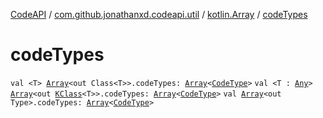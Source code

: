 [CodeAPI](../../index.md) / [com.github.jonathanxd.codeapi.util](../index.md) / [kotlin.Array](index.md) / [codeTypes](.)

# codeTypes

`val <T> `[`Array`](https://kotlinlang.org/api/latest/jvm/stdlib/kotlin/-array/index.html)`<out Class<T>>.codeTypes: `[`Array`](https://kotlinlang.org/api/latest/jvm/stdlib/kotlin/-array/index.html)`<`[`CodeType`](../../com.github.jonathanxd.codeapi.type/-code-type/index.md)`>`
`val <T : `[`Any`](https://kotlinlang.org/api/latest/jvm/stdlib/kotlin/-any/index.html)`> `[`Array`](https://kotlinlang.org/api/latest/jvm/stdlib/kotlin/-array/index.html)`<out `[`KClass`](https://kotlinlang.org/api/latest/jvm/stdlib/kotlin.reflect/-k-class/index.html)`<T>>.codeTypes: `[`Array`](https://kotlinlang.org/api/latest/jvm/stdlib/kotlin/-array/index.html)`<`[`CodeType`](../../com.github.jonathanxd.codeapi.type/-code-type/index.md)`>`
`val `[`Array`](https://kotlinlang.org/api/latest/jvm/stdlib/kotlin/-array/index.html)`<out Type>.codeTypes: `[`Array`](https://kotlinlang.org/api/latest/jvm/stdlib/kotlin/-array/index.html)`<`[`CodeType`](../../com.github.jonathanxd.codeapi.type/-code-type/index.md)`>`